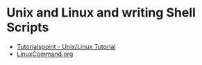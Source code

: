 # Unix and Linux and writing Shell Scripts

* [Tutorialspoint - Unix/Linux Tutorial](https://www.tutorialspoint.com/unix/index.htm)
* [LinuxCommand.org](http://linuxcommand.org/)

